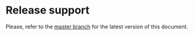 # Release support

Please, refer to the [master branch](https://github.com/eProsima/Fast-DDS/blob/master/RELEASE_SUPPORT.md) for the latest version of this document.

